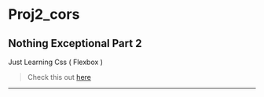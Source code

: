 # Proj2_cors
Nothing Exceptional Part 2
---
Just Learning Css ( Flexbox )
> Check this out  [here](https://gourav-kr.github.io/Proj2_cors/)
--- 
